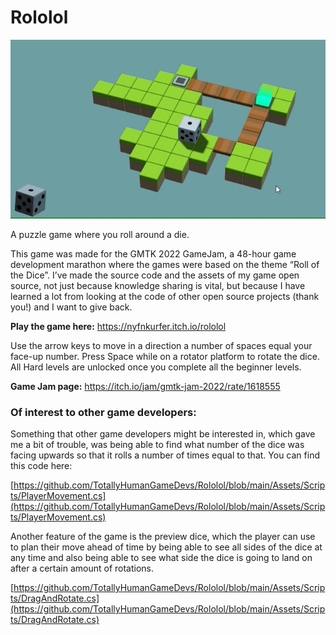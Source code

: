 
# Rololol

![Rololo screenshot 1](/images/rololol_anim.gif)

A puzzle game where you roll around a die.

This game was made for the GMTK 2022 GameJam, a 48-hour game development marathon where the games were based on the theme “Roll of the Dice”. I’ve made the source code and the assets of my game open source, not just because knowledge sharing is vital, but because I have learned a lot from looking at the code of other open source projects (thank you!) and I want to give back.
 
**Play the game here:**
https://nyfnkurfer.itch.io/rololol

Use the arrow keys to move in a direction a number of spaces equal your face-up number. Press Space while on a rotator platform to rotate the dice. All Hard levels are unlocked once you complete all the beginner levels.
 
**Game Jam page:**
https://itch.io/jam/gmtk-jam-2022/rate/1618555

 
### Of interest to other game developers:

Something that other game developers might be interested in, which gave me a bit of trouble, was being able to find what number of the dice was facing upwards so that it rolls a number of times equal to that. You can find this code here:

[https://github.com/TotallyHumanGameDevs/Rololol/blob/main/Assets/Scripts/PlayerMovement.cs](https://github.com/TotallyHumanGameDevs/Rololol/blob/main/Assets/Scripts/PlayerMovement.cs)

 

Another feature of the game is the preview dice, which the player can use to plan their move ahead of time by being able to see all sides of the dice at any time and also being able to see what side the dice is going to land on after a certain amount of rotations.

 

[https://github.com/TotallyHumanGameDevs/Rololol/blob/main/Assets/Scripts/DragAndRotate.cs](https://github.com/TotallyHumanGameDevs/Rololol/blob/main/Assets/Scripts/DragAndRotate.cs)
